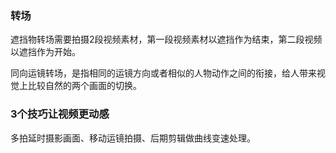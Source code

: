 ### 转场
遮挡物转场需要拍摄2段视频素材，第一段视频素材以遮挡作为结束，第二段视频以遮挡作为开始。

同向运镜转场，是指相同的运镜方向或者相似的人物动作之间的衔接，给人带来视觉上比较自然的两个画面的切换。

### 3个技巧让视频更动感

多拍延时摄影画面、移动运镜拍摄、后期剪辑做曲线变速处理。
